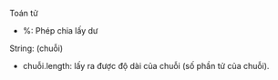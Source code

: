 Toán tử

- %: Phép chia lấy dư

String: (chuỗi)

- chuỗi.length: lấy ra được độ dài của chuỗi (số phần tử của chuỗi).

